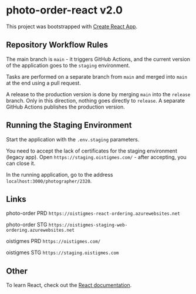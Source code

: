 # photo-order-react v2.0

This project was bootstrapped with [Create React App](https://github.com/facebook/create-react-app).

## Repository Workflow Rules

The main branch is `main` - it triggers GitHub Actions, and the current version of the application goes to the `staging` environment.

Tasks are performed on a separate branch from `main` and merged into `main` at the end using a pull request.

A release to the production version is done by merging `main` into the `release` branch. Only in this direction, nothing goes directly to `release`. A separate GitHub Actions publishes the production version.

## Running the Staging Environment

Start the application with the `.env.staging` parameters.

You need to accept the lack of certificates for the staging environment (legacy app).
Open `https://staging.oistigmes.com/` - after accepting, you can close it.

In the running application, go to the address `localhost:3000/photographer/2320`.


## Links

photo-order PRD `https://oistigmes-react-ordering.azurewebsites.net`

photo-order STG `https://oistigmes-staging-web-ordering.azurewebsites.net`

oistigmes PRD `https://oistigmes.com/`

oistigmes STG `https://staging.oistigmes.com`

## Other
To learn React, check out the [React documentation](https://reactjs.org/).
